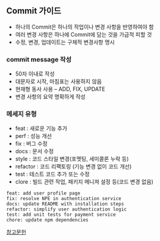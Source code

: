 ## Commit 가이드

+ 하나의 Commit은 하나의 작업이나 변경 사항을 반영하여야 함
+ 여러 변경 사항은 하나에 Commit에 담는 것을 가급적 피할 것
+ 수정, 변경, 업데이트는 구체적 변경사항 명시


### commit message 작성

+ 50자 이내로 작성
+ 대문자로 시작, 마침표는 사용하지 않음
+ 현재형 동사 사용 – ADD, FIX, UPDATE
+ 변경 사항의 요약 명확하게 작성


### 메세지 유형

+ feat : 새로운 기능 추가
+ perf : 성능 개선
+ fix : 버그 수정
+ docs : 문서 수정
+ style : 코드 스타일 변경(포멧팅, 세미콜론 누락 등)
+ refactor : 코드 리팩토링 (기능 변경 없이 코드 개선)
+ test : 테스트 코드 추가 또는 수정
+ clore : 빌드 관련 작업, 패키지 메니져 설정 등(코드 변경 없음)

```
feat: add user profile page
fix: resolve NPE in authentication service
docs: update README with installation steps
refactor: simplify user authentication logic
test: add unit tests for payment service
chore: update npm dependencies
```
[참고문헌](https://velog.io/@changonna/Git-Commit-Message-%EC%9E%91%EC%84%B1%EB%B2%95)
